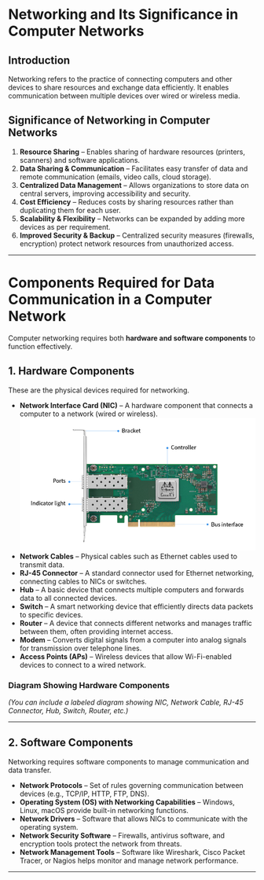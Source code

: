 # **Networking and Its Significance in Computer Networks**

## **Introduction**
Networking refers to the practice of connecting computers and other devices to share resources and exchange data efficiently. It enables communication between multiple devices over wired or wireless media.

## **Significance of Networking in Computer Networks**

1. **Resource Sharing** – Enables sharing of hardware resources (printers, scanners) and software applications.
2. **Data Sharing & Communication** – Facilitates easy transfer of data and remote communication (emails, video calls, cloud storage).
3. **Centralized Data Management** – Allows organizations to store data on central servers, improving accessibility and security.
4. **Cost Efficiency** – Reduces costs by sharing resources rather than duplicating them for each user.
5. **Scalability & Flexibility** – Networks can be expanded by adding more devices as per requirement.
6. **Improved Security & Backup** – Centralized security measures (firewalls, encryption) protect network resources from unauthorized access.

---

# **Components Required for Data Communication in a Computer Network**

Computer networking requires both **hardware and software components** to function effectively.

## **1. Hardware Components**
These are the physical devices required for networking.

- **Network Interface Card (NIC)** – A hardware component that connects a computer to a network (wired or wireless). ![NIC](1.1(a)nic.jpeg)
- **Network Cables** – Physical cables such as Ethernet cables used to transmit data.
- **RJ-45 Connector** – A standard connector used for Ethernet networking, connecting cables to NICs or switches.
- **Hub** – A basic device that connects multiple computers and forwards data to all connected devices.
- **Switch** – A smart networking device that efficiently directs data packets to specific devices.
- **Router** – A device that connects different networks and manages traffic between them, often providing internet access.
- **Modem** – Converts digital signals from a computer into analog signals for transmission over telephone lines.
- **Access Points (APs)** – Wireless devices that allow Wi-Fi-enabled devices to connect to a wired network.

### **Diagram Showing Hardware Components**
_(You can include a labeled diagram showing NIC, Network Cable, RJ-45 Connector, Hub, Switch, Router, etc.)_

---

## **2. Software Components**
Networking requires software components to manage communication and data transfer.

- **Network Protocols** – Set of rules governing communication between devices (e.g., TCP/IP, HTTP, FTP, DNS).
- **Operating System (OS) with Networking Capabilities** – Windows, Linux, macOS provide built-in networking functions.
- **Network Drivers** – Software that allows NICs to communicate with the operating system.
- **Network Security Software** – Firewalls, antivirus software, and encryption tools protect the network from threats.
- **Network Management Tools** – Software like Wireshark, Cisco Packet Tracer, or Nagios helps monitor and manage network performance.

---
